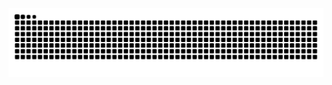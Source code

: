 <picture>
  <source media="(prefers-color-scheme: dark)" srcset="https://raw.githubusercontent.com/Pedro-Henrique-7/Pedro-Henrique-7/output/github-contribution-grid-snake-dark.svg">
  <source media="(prefers-color-scheme: light)" srcset="https://raw.githubusercontent.com/Pedro-Henrique-7/Pedro-Henrique-7/output/github-contribution-grid-snake.svg">
  <img alt="github contribution grid snake animation" src="https://raw.githubusercontent.com/Pedro-Henrique-7/Pedro-Henrique-7/output/github-contribution-grid-snake.svg">
</picture>
<!--
**Pedro-Henrique-7/Pedro-Henrique-7** is a ✨ _special_ ✨ repository because its `README.md` (this file) appears on your GitHub profile.

Here are some ideas to get you started:

- 🔭 I’m currently working on ...
- 🌱 I’m currently learning ...
- 👯 I’m looking to collaborate on ...
- 🤔 I’m looking for help with ...
- 💬 Ask me about ...
- 📫 How to reach me: ...
- 😄 Pronouns: ...
- ⚡ Fun fact: ...
-->
